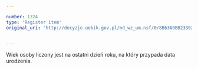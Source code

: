 ```yaml
---

number: 1324
type: 'Register item'
original_uri: 'http://decyzje.uokik.gov.pl/nd_wz_um.nsf/0/8B63A0BB23302249C12573F40034B5E6?OpenDocument'


---
```


Wiek osoby liczony jest na ostatni dzień roku, na który przypada data urodzenia.
